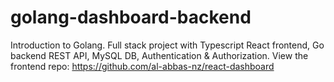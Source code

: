 # golang-dashboard-backend

Introduction to Golang. Full stack project with Typescript React frontend, Go backend REST API, MySQL DB, Authentication & Authorization.
View the frontend repo: https://github.com/al-abbas-nz/react-dashboard

